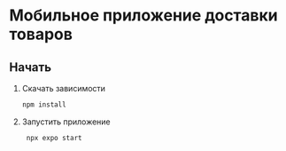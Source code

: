 # Мобильное приложение доставки товаров

## Начать

1. Скачать зависимости

   ```bash
   npm install
   ```

2. Запустить приложение

   ```bash
    npx expo start
   ```
